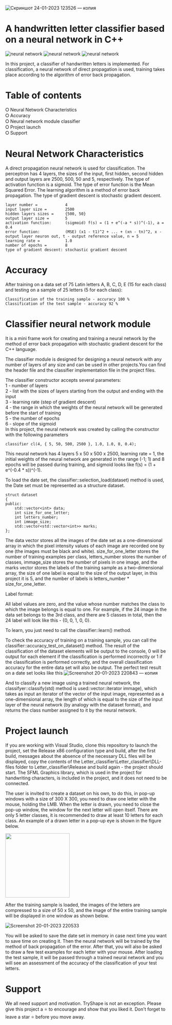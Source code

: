 ![Скриншот 24-01-2023 123526 — копия](https://user-images.githubusercontent.com/71639489/214236017-ce64e0e6-d1fc-4071-9af7-34db4d049bbf.jpg)


# A handwritten letter classifier based on a neural network in C++
![neural network](https://img.shields.io/badge/neuralnetwork-000000?style=for-the-badge&logo=&logoColor=white)
![neural network](https://img.shields.io/badge/errorBackPropagation-000000?style=for-the-badge&logo=&logoColor=white)
![neural network](https://img.shields.io/badge/c++-000000?style=for-the-badge&logo=&logoColor=white)


In this project, a classifier of handwritten letters is implemented. For classification, a neural network of direct propagation is used, training takes place according to the algorithm of error back propagation.

# Table of contents
⭘ Neural Network Characteristics   
⭘ Accuracy   
⭘ Neural network module classifier   
⭘ Project launch  
⭘ Support   

# Neural Network Characteristics
A direct propagation neural network is used for classification. The perceptron has 4 layers, the sizes of the input, first hidden, second hidden and output layers are 2500, 500, 50 and 5, respectively.
The type of activation function is a sigmoid. The type of error function is the Mean Squared Error. The learning algorithm is a method of error back propagation. The type of gradient descent is stochastic gradient descent.

    layer number =            4
    input layer size =        2500
    hidden layers sizes =     {500, 50}
    output layer size =       5
    activation function:      (sigmoid) f(s) = (1 + e^(-a * s))^(-1), a = 0.4
    error function:           (MSE) (x1 - t1)^2 + ... + (xn - tn)^2, x - output layer neuron out, t - output reference value, n = 5
    learning rate =           1.0
    number of epochs =        8
    type of gradient descent: stochastic gradient descent
  
# Accuracy
After training on a data set of 75 Latin letters A, B, C, D, E (15 for each class) and testing on a sample of 25 letters (5 for each class):

    Classification of the training sample - accuracy 100 %
    Classification of the test sample - accuracy 92 %


# Classifier neural network module
It is a mini frame work for creating and training a neural network by the method of error back propagation with stochastic gradient descent for the C++ language.

The classifier module is designed for designing a neural network with any number of layers of any size and can be used in other projects.You can find the header file and the classifier implementation file in the project files.

The classifier constructor accepts several parameters:   
1 - number of layers   
2 - list with the sizes of layers starting from the output and ending with the input   
3 - learning rate (step of gradient descent)   
4 - the range in which the weights of the neural network will be generated before the start of training   
5 - the number of epochs   
6 - slope of the sigmoid   
In this project, the neural network was created by calling the constructor with the following parameters   

    classifier cl(4, { 5, 50, 500, 2500 }, 1.0, 1.0, 8, 0.4);
    
This neural network has 4 layers 5 x 50 x 500 x 2500, learning rate = 1, the initial weights of the neural network are generated in the range (-1; 1) and 8 epochs will be passed during training, and sigmoid looks like f(s) = (1 + e^(-0.4 * s))^(-1).   

To load the date set, the classifier::selection_load(dataset) method is used, the Date set must be represented as a structure
dataset.

    struct dataset
    {
    public:
        std::vector<int> data;
        int size_for_one_letter;
        int letters_number;
        int immage_size;
        std::vector<std::vector<int>> marks;
    };
    
The data vector stores all the images of the date set as a one-dimensional array in which the pixel intensity values of each image are recorded one by one (the images must be black and white). 
size_for_one_letter stores the number of training examples per class, letters_number stores the number of classes, immage_size stores the number of pixels in one image, and the marks vector stores the labels of the training sample as a two-dimensional array, the size of one label is equal to the size of the output layer, in this project it is 5, and the number of labels is letters_number * size_for_one_letter.

Label format:

All label values are zero, and the value whose number matches the class to which the image belongs is equal to one.
For example, if the 24 image in the data set belongs to the 3rd class, and there are 5 classes in total, then the 24 label will look like this - {0, 0, 1, 0, 0}.

To learn, you just need to call the classifier::learn() method.

To check the accuracy of training on a training sample, you can call the classifier::accuracy_test_on_dataset() method. The result of the classification of the dataset elements will be output to the console, 0 will be output for each element if the classification is performed incorrectly or 1 if the classification is performed correctly, and the overall classification accuracy for the entire data set will also be output. The perfect test result on a date set looks like this
![Screenshot 20-01-2023 220843 — копия](https://user-images.githubusercontent.com/71639489/213861107-25707bbb-ac91-4760-8c1b-8fc7ee49244d.jpg)


And to classify a new image using a trained neural network, the classifyer::classify(std) method is used::vector<int>::iterator immage), which takes as input an iterator of the vector of the input image, represented as a one-dimensional array, the length of which is equal to the size of the input layer of the neural network (by analogy with the dataset format), and returns the class number assigned to it by the neural network.


# Project launch
If you are working with Visual Studio, clone this repository to launch the project, set the Release x86 configuration type and build, after the first build, messages about the absence of the necessary DLL files will be displayed, copy the contents of the Letter_classifier\Letter_classifier\DLL-files folder to Letter_classifier\Release and build again - the project should start. The SFML Graphics library, which is used in the project for handwriting characters, is included in the project, and it does not need to be connected.

The user is invited to create a dataset on his own, to do this, in pop-up windows with a size of 300 X 300, you need to draw one letter with the mouse, holding the LMB. When the letter is drawn, you need to close the pop-up window, the window for the next letter will open itself. There are only 5 letter classes, it is recommended to draw at least 10 letters for each class. An example of a drawn letter in a pop-up eye is shown in the figure below.

<img src="https://user-images.githubusercontent.com/71639489/213845029-130fd1a7-5e45-417d-a472-b2c72cd772fb.jpg" width="200" height="200" /> 


After the training sample is loaded, the images of the letters are compressed to a size of 50 x 50, and the image of the entire training sample will be displayed in one window as shown below.

![Screenshot 20-01-2023 220533](https://user-images.githubusercontent.com/71639489/213845135-fb501502-17f0-45cb-a42a-ac1ee3eb8cc7.jpg)

You will be asked to save the date set in memory in case next time you want to save time on creating it. Then the neural network will be trained by the method of back propagation of the error. After that, you will also be asked to draw a few test examples for each letter with your mouse. After loading the test sample, it will be passed through a trained neural network and you will see an assessment of the accuracy of the classification of your test letters.
# Support
We all need support and motivation. TryShape is not an exception. Please give this project a ⭐️ to encourage and show that you liked it. Don't forget to leave a star ⭐️ before you move away.
